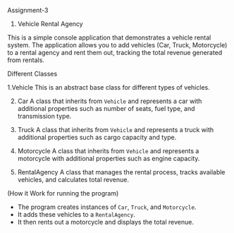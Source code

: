  Assignment-3
 1. Vehicle Rental Agency

This is a simple console application that demonstrates a vehicle rental system. The application allows you to add vehicles (Car, Truck, Motorcycle) to a rental agency and rent them out, tracking the total revenue generated from rentals.

 Different Classes

1.Vehicle
This is an abstract base class for different types of vehicles.

2. Car
A class that inherits from `Vehicle` and represents a car with additional properties such as number of seats, fuel type, and transmission type.

3. Truck
A class that inherits from `Vehicle` and represents a truck with additional properties such as cargo capacity and type.

4. Motorcycle
A class that inherits from `Vehicle` and represents a motorcycle with additional properties such as engine capacity.

5. RentalAgency
A class that manages the rental process, tracks available vehicles, and calculates total revenue.

(How it Work for running the program)

- The program creates instances of `Car`, `Truck`, and `Motorcycle`.
- It adds these vehicles to a `RentalAgency`.
- It then rents out a motorcycle and displays the total revenue.




